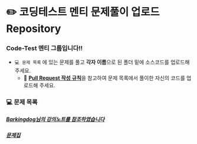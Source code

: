 # ✏️ **코딩테스트 멘티 문제풀이 업로드 Repository**
### **Code-Test 멘티 그룹입니다!!**

* `💻 문제 목록` 에 있는 문제를 풀고 **각자 이름**으로 된 폴더 밑에 소스코드를 업로드해 주세요.
  * 🧲 [**Pull Request 작성 규칙**](https://github.com/CodeTest-StudyGroup/Code-Test-Study/wiki/%F0%9F%A7%B2-Pull-Request-&-Commit-Message-%EA%B7%9C%EC%B9%99)을 참고하여 문제 목록에서 풀이한 자신의 코드를 업로드해 주세요.

  
### 💻 문제 목록
##### [**Barkingdog님의 강의노트를 참조하였습니다**](https://github.com/encrypted-def/basic-algo-lecture)
##### [**문제집**](https://github.com/encrypted-def/basic-algo-lecture/blob/master/workbook.md)